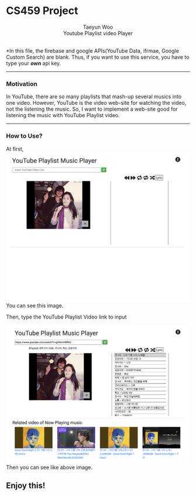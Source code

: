 # CS459 Project


<center>Taeyun Woo<br>Youtube Playlist video Player</center>
<br>

*In this file, the firebase and google APIs(YouTube Data, ifrmae, Google Custom Search) are blank. Thus, if you want to use this service, you have to type your ***own*** api key.

-------

<h3>Motivation</h3>
In YouTube, there are so many playlists that mash-up several musics into one video.
However, YouTube is the video web-site for watching the video, not the listening the music.
So, I want to implement a web-site good for listening the music with YouTube Playlist video.

-------


<h3>How to Use?</h3>

At first,
<img src="readme/1.png">
You can see this image.

Then, type the YouTube Playlist Video link to input

<img src="readme/2.png">
Then you can see like above image.

<h2>Enjoy this!</h2>
